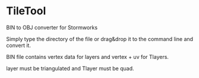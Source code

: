 # TileTool
BIN to OBJ converter for Stormworks

Simply type the directory of the file or drag&drop it to the command line and convert it.

BIN file contains vertex data for layers and vertex + uv for Tlayers.

layer must be triangulated and Tlayer must be quad.
